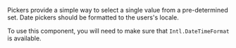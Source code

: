 Pickers provide a simple way to select a single value from a pre-determined set.
Date pickers should be formatted to the users's locale.

To use this component, you will need to make sure that `Intl.DateTimeFormat` is available.
